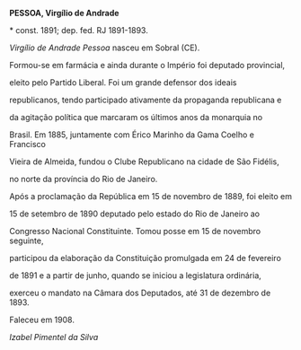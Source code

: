 **PESSOA, Virgílio de Andrade**



\* const. 1891; dep. fed. RJ 1891-1893.



*Virgílio de Andrade Pessoa* nasceu em Sobral (CE).



Formou-se em farmácia e ainda durante o Império foi deputado provincial,

eleito pelo Partido Liberal. Foi um grande defensor dos ideais

republicanos, tendo participado ativamente da propaganda republicana e

da agitação política que marcaram os últimos anos da monarquia no

Brasil. Em 1885, juntamente com Érico Marinho da Gama Coelho e Francisco

Vieira de Almeida, fundou o Clube Republicano na cidade de São Fidélis,

no norte da província do Rio de Janeiro.



Após a proclamação da República em 15 de novembro de 1889, foi eleito em

15 de setembro de 1890 deputado pelo estado do Rio de Janeiro ao

Congresso Nacional Constituinte. Tomou posse em 15 de novembro seguinte,

participou da elaboração da Constituição promulgada em 24 de fevereiro

de 1891 e a partir de junho, quando se iniciou a legislatura ordinária,

exerceu o mandato na Câmara dos Deputados, até 31 de dezembro de 1893.



Faleceu em 1908.



*Izabel Pimentel da Silva*



